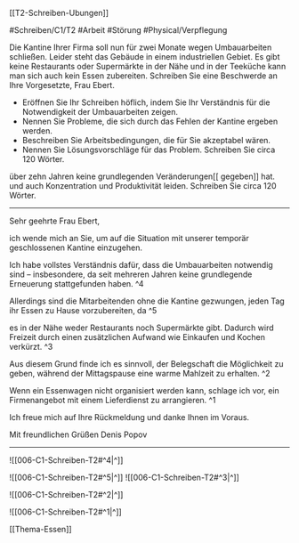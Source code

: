 [[T2-Schreiben-Ubungen]]

#Schreiben/C1/T2 #Arbeit #Störung
#Physical/Verpflegung

Die Kantine Ihrer Firma soll nun für zwei Monate wegen Umbauarbeiten schließen. Leider steht das Gebäude in einem industriellen Gebiet. Es gibt keine Restaurants oder Supermärkte in der Nähe und in der Teeküche kann man sich auch kein Essen zubereiten. Schreiben Sie eine Beschwerde an Ihre Vorgesetzte, Frau Ebert.
* Eröffnen Sie Ihr Schreiben höflich, indem Sie Ihr Verständnis für die Notwendigkeit der Umbauarbeiten zeigen.
* Nennen Sie Probleme, die sich durch das Fehlen der Kantine ergeben werden.
* Beschreiben Sie Arbeitsbedingungen, die für Sie akzeptabel wären.
* Nennen Sie Lösungsvorschläge für das Problem.
Schreiben Sie circa 120 Wörter.


über zehn Jahren keine grundlegenden Veränderungen[[ gegeben]] hat.
und auch Konzentration und Produktivität leiden.
Schreiben Sie circa 120 Wörter.

---

Sehr geehrte Frau Ebert,

ich wende mich an Sie, um auf die Situation mit unserer temporär geschlossenen Kantine einzugehen.

Ich habe vollstes Verständnis dafür, dass die Umbauarbeiten notwendig sind – insbesondere, da seit mehreren Jahren keine grundlegende Erneuerung stattgefunden haben. ^4


Allerdings sind die Mitarbeitenden ohne die Kantine gezwungen, jeden Tag ihr Essen zu Hause vorzubereiten, da ^5


es in der Nähe weder Restaurants noch Supermärkte gibt. Dadurch wird Freizeit durch einen zusätzlichen Aufwand wie Einkaufen und Kochen verkürzt. ^3


Aus diesem Grund finde ich es sinnvoll, der Belegschaft die Möglichkeit zu geben, während der Mittagspause eine warme Mahlzeit zu erhalten. ^2


Wenn ein Essenwagen nicht organisiert werden kann, schlage ich vor, ein Firmenangebot mit einem Lieferdienst zu arrangieren. ^1


Ich freue mich auf Ihre Rückmeldung und danke Ihnen im Voraus.

Mit freundlichen Grüßen
Denis Popov

---

![[006-C1-Schreiben-T2#^4|^]]

![[006-C1-Schreiben-T2#^5|^]] 
![[006-C1-Schreiben-T2#^3|^]]

![[006-C1-Schreiben-T2#^2|^]]

![[006-C1-Schreiben-T2#^1|^]]


[[Thema-Essen]]
